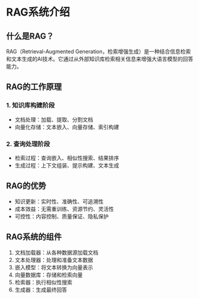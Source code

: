 # RAG系统介绍

## 什么是RAG？

RAG（Retrieval-Augmented Generation，检索增强生成）是一种结合信息检索和文本生成的AI技术。它通过从外部知识库检索相关信息来增强大语言模型的回答能力。

## RAG的工作原理

### 1. 知识库构建阶段
- 文档处理：加载、提取、分割文档
- 向量化存储：文本嵌入、向量存储、索引构建

### 2. 查询处理阶段
- 检索过程：查询嵌入、相似性搜索、结果排序
- 生成过程：上下文组装、提示构建、文本生成

## RAG的优势

- 知识更新：实时性、准确性、可追溯性
- 成本效益：无需重训练、资源节约、灵活性
- 可控性：内容控制、质量保证、隐私保护

## RAG系统的组件

1. 文档加载器：从各种数据源加载文档
2. 文本处理器：处理和准备文本数据
3. 嵌入模型：将文本转换为向量表示
4. 向量数据库：存储和检索向量
5. 检索器：执行相似性搜索
6. 生成器：生成最终回答
